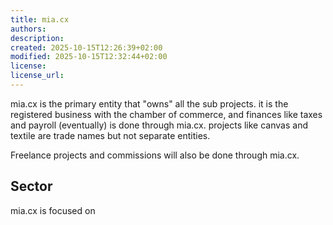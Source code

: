 ```yaml
---
title: mia.cx
authors:
description:
created: 2025-10-15T12:26:39+02:00
modified: 2025-10-15T12:32:44+02:00
license:
license_url:
---
```


mia.cx is the primary entity that "owns" all the sub projects. it is the registered business with the chamber of commerce, and finances like taxes and payroll (eventually) is done through mia.cx. projects like canvas and textile are trade names but not separate entities.

Freelance projects and commissions will also be done through mia.cx.

## Sector

mia.cx is focused on
